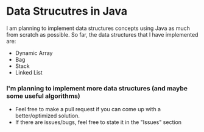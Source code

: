 <h1>Data Strucutres in Java</h1>

I am planning to implement data structures concepts using Java as much from scratch as possible.
So far, the data structures that I have implemented are:
  * Dynamic Array
  * Bag
  * Stack
  * Linked List

### I'm planning to implement more data structures (and maybe some useful algorithms)
* Feel free to make a pull request if you can come up with a better/optimized solution.
* If there are issues/bugs, feel free to state it in the "Issues" section
